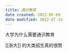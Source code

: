 ```yaml
---
title: 通识教育
date created: 2022-06-09
date modified: 2022-07-14
---
```


大学为什么需要通识教育

[[浙大]] 的大类招生真的很赞
